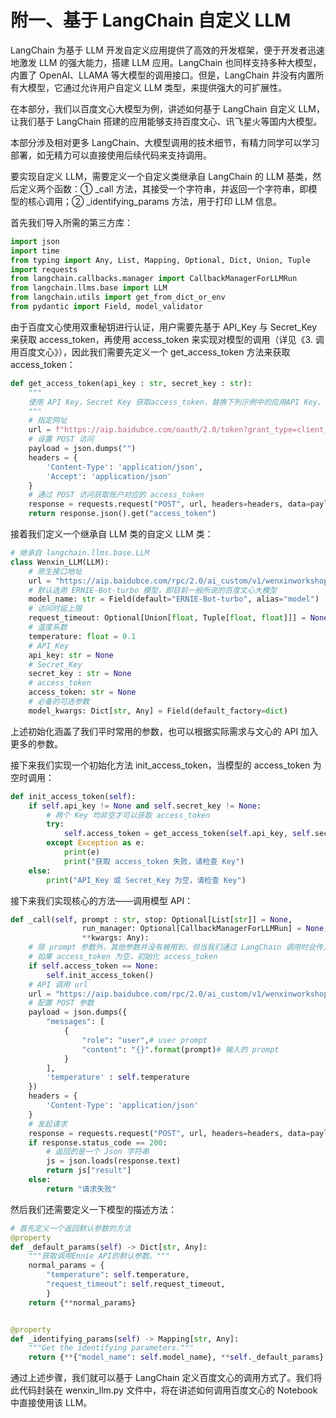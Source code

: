 # 附一、基于 LangChain 自定义 LLM

LangChain 为基于 LLM 开发自定义应用提供了高效的开发框架，便于开发者迅速地激发 LLM 的强大能力，搭建 LLM 应用。LangChain 也同样支持多种大模型，内置了 OpenAI、LLAMA 等大模型的调用接口。但是，LangChain 并没有内置所有大模型，它通过允许用户自定义 LLM 类型，来提供强大的可扩展性。

在本部分，我们以百度文心大模型为例，讲述如何基于 LangChain 自定义 LLM，让我们基于 LangChain 搭建的应用能够支持百度文心、讯飞星火等国内大模型。

本部分涉及相对更多 LangChain、大模型调用的技术细节，有精力同学可以学习部署，如无精力可以直接使用后续代码来支持调用。

要实现自定义 LLM，需要定义一个自定义类继承自 LangChain 的 LLM 基类，然后定义两个函数：① _call 方法，其接受一个字符串，并返回一个字符串，即模型的核心调用；② _identifying_params 方法，用于打印 LLM 信息。

首先我们导入所需的第三方库：


```python
import json
import time
from typing import Any, List, Mapping, Optional, Dict, Union, Tuple
import requests
from langchain.callbacks.manager import CallbackManagerForLLMRun
from langchain.llms.base import LLM
from langchain.utils import get_from_dict_or_env
from pydantic import Field, model_validator
```

由于百度文心使用双重秘钥进行认证，用户需要先基于 API_Key 与 Secret_Key 来获取 access_token，再使用 access_token 来实现对模型的调用（详见《3. 调用百度文心》），因此我们需要先定义一个 get_access_token 方法来获取 access_token：


```python
def get_access_token(api_key : str, secret_key : str):
    """
    使用 API Key，Secret Key 获取access_token，替换下列示例中的应用API Key、应用Secret Key
    """
    # 指定网址
    url = f"https://aip.baidubce.com/oauth/2.0/token?grant_type=client_credentials&client_id={api_key}&client_secret={secret_key}"
    # 设置 POST 访问
    payload = json.dumps("")
    headers = {
        'Content-Type': 'application/json',
        'Accept': 'application/json'
    }
    # 通过 POST 访问获取账户对应的 access_token
    response = requests.request("POST", url, headers=headers, data=payload)
    return response.json().get("access_token")
```

接着我们定义一个继承自 LLM 类的自定义 LLM 类：


```python
# 继承自 langchain.llms.base.LLM
class Wenxin_LLM(LLM):
    # 原生接口地址
    url = "https://aip.baidubce.com/rpc/2.0/ai_custom/v1/wenxinworkshop/chat/eb-instant"
    # 默认选用 ERNIE-Bot-turbo 模型，即目前一般所说的百度文心大模型
    model_name: str = Field(default="ERNIE-Bot-turbo", alias="model")
    # 访问时延上限
    request_timeout: Optional[Union[float, Tuple[float, float]]] = None
    # 温度系数
    temperature: float = 0.1
    # API_Key
    api_key: str = None
    # Secret_Key
    secret_key : str = None
    # access_token
    access_token: str = None
    # 必备的可选参数
    model_kwargs: Dict[str, Any] = Field(default_factory=dict)

```

上述初始化涵盖了我们平时常用的参数，也可以根据实际需求与文心的 API 加入更多的参数。

接下来我们实现一个初始化方法 init_access_token，当模型的 access_token 为空时调用：


```python
def init_access_token(self):
    if self.api_key != None and self.secret_key != None:
        # 两个 Key 均非空才可以获取 access_token
        try:
            self.access_token = get_access_token(self.api_key, self.secret_key)
        except Exception as e:
            print(e)
            print("获取 access_token 失败，请检查 Key")
    else:
        print("API_Key 或 Secret_Key 为空，请检查 Key")
```

接下来我们实现核心的方法——调用模型 API：


```python
def _call(self, prompt : str, stop: Optional[List[str]] = None,
                run_manager: Optional[CallbackManagerForLLMRun] = None,
                **kwargs: Any):
    # 除 prompt 参数外，其他参数并没有被用到，但当我们通过 LangChain 调用时会传入这些参数，因此必须设置
    # 如果 access_token 为空，初始化 access_token
    if self.access_token == None:
        self.init_access_token()
    # API 调用 url
    url = "https://aip.baidubce.com/rpc/2.0/ai_custom/v1/wenxinworkshop/chat/eb-instant?access_token={}".format(self.access_token)
    # 配置 POST 参数
    payload = json.dumps({
        "messages": [
            {
                "role": "user",# user prompt
                "content": "{}".format(prompt)# 输入的 prompt
            }
        ],
        'temperature' : self.temperature
    })
    headers = {
        'Content-Type': 'application/json'
    }
    # 发起请求
    response = requests.request("POST", url, headers=headers, data=payload, timeout=self.request_timeout)
    if response.status_code == 200:
        # 返回的是一个 Json 字符串
        js = json.loads(response.text)
        return js["result"]
    else:
        return "请求失败"
```

然后我们还需要定义一下模型的描述方法：


```python
# 首先定义一个返回默认参数的方法
@property
def _default_params(self) -> Dict[str, Any]:
    """获取调用Ennie API的默认参数。"""
    normal_params = {
        "temperature": self.temperature,
        "request_timeout": self.request_timeout,
        }
    return {**normal_params}


@property
def _identifying_params(self) -> Mapping[str, Any]:
    """Get the identifying parameters."""
    return {**{"model_name": self.model_name}, **self._default_params}
```

通过上述步骤，我们就可以基于 LangChain 定义百度文心的调用方式了。我们将此代码封装在 wenxin_llm.py 文件中，将在讲述如何调用百度文心的 Notebook 中直接使用该 LLM。
